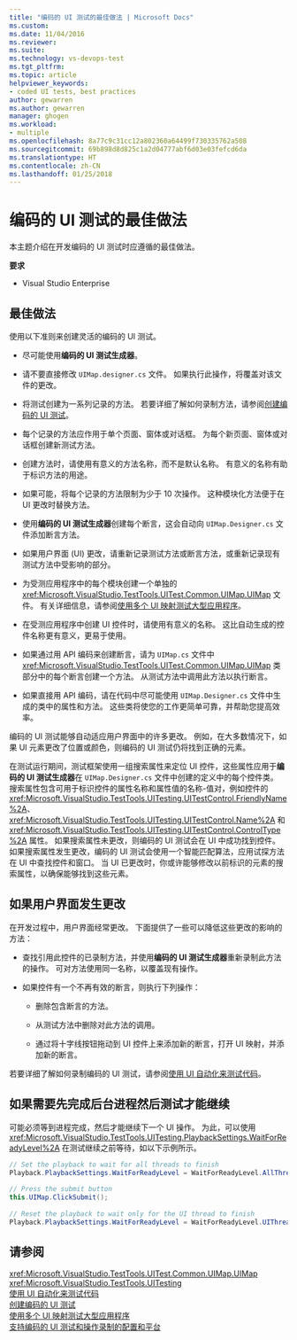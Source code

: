 ```yaml
---
title: "编码的 UI 测试的最佳做法 | Microsoft Docs"
ms.custom: 
ms.date: 11/04/2016
ms.reviewer: 
ms.suite: 
ms.technology: vs-devops-test
ms.tgt_pltfrm: 
ms.topic: article
helpviewer_keywords:
- coded UI tests, best practices
author: gewarren
ms.author: gewarren
manager: ghogen
ms.workload:
- multiple
ms.openlocfilehash: 8a77c9c31cc12a802360a64499f730335762a508
ms.sourcegitcommit: 69b898d8d825c1a2d04777abf6d03e03fefcd6da
ms.translationtype: HT
ms.contentlocale: zh-CN
ms.lasthandoff: 01/25/2018
---
```

# <a name="best-practices-for-coded-ui-tests"></a>编码的 UI 测试的最佳做法

本主题介绍在开发编码的 UI 测试时应遵循的最佳做法。

**要求**  

- Visual Studio Enterprise

## <a name="best-practices"></a>最佳做法

使用以下准则来创建灵活的编码的 UI 测试。
  
-   尽可能使用**编码的 UI 测试生成器**。  
  
-   请不要直接修改 `UIMap.designer.cs` 文件。 如果执行此操作，将覆盖对该文件的更改。  
  
-   将测试创建为一系列记录的方法。 若要详细了解如何录制方法，请参阅[创建编码的 UI 测试](../test/use-ui-automation-to-test-your-code.md)。
  
-   每个记录的方法应作用于单个页面、窗体或对话框。 为每个新页面、窗体或对话框创建新测试方法。  
  
-   创建方法时，请使用有意义的方法名称，而不是默认名称。 有意义的名称有助于标识方法的用途。  
  
-   如果可能，将每个记录的方法限制为少于 10 次操作。 这种模块化方法便于在 UI 更改时替换方法。  
  
-   使用**编码的 UI 测试生成器**创建每个断言，这会自动向 `UIMap.Designer.cs` 文件添加断言方法。  
  
-   如果用户界面 (UI) 更改，请重新记录测试方法或断言方法，或重新记录现有测试方法中受影响的部分。  
  
-   为受测应用程序中的每个模块创建一个单独的 <xref:Microsoft.VisualStudio.TestTools.UITest.Common.UIMap.UIMap> 文件。 有关详细信息，请参阅[使用多个 UI 映射测试大型应用程序](../test/testing-a-large-application-with-multiple-ui-maps.md)。  
  
-   在受测应用程序中创建 UI 控件时，请使用有意义的名称。 这比自动生成的控件名称更有意义，更易于使用。  
  
-   如果通过用 API 编码来创建断言，请为 `UIMap.cs` 文件中 <xref:Microsoft.VisualStudio.TestTools.UITest.Common.UIMap.UIMap> 类部分中的每个断言创建一个方法。 从测试方法中调用此方法以执行断言。  
  
-   如果直接用 API 编码，请在代码中尽可能使用 `UIMap.Designer.cs` 文件中生成的类中的属性和方法。 这些类将使您的工作更简单可靠，并帮助您提高效率。  
  
 编码的 UI 测试能够自动适应用户界面中的许多更改。 例如，在大多数情况下，如果 UI 元素更改了位置或颜色，则编码的 UI 测试仍将找到正确的元素。  
  
 在测试运行期间，测试框架使用一组搜索属性来定位 UI 控件，这些属性应用于**编码的 UI 测试生成器**在 `UIMap.Designer.cs` 文件中创建的定义中的每个控件类。 搜索属性包含可用于标识控件的属性名称和属性值的名称-值对，例如控件的 <xref:Microsoft.VisualStudio.TestTools.UITesting.UITestControl.FriendlyName%2A>、<xref:Microsoft.VisualStudio.TestTools.UITesting.UITestControl.Name%2A> 和 <xref:Microsoft.VisualStudio.TestTools.UITesting.UITestControl.ControlType%2A> 属性。 如果搜索属性未更改，则编码的 UI 测试会在 UI 中成功找到控件。 如果搜索属性发生更改，编码的 UI 测试会使用一个智能匹配算法，应用试探方法在 UI 中查找控件和窗口。 当 UI 已更改时，你或许能够修改以前标识的元素的搜索属性，以确保能够找到这些元素。  

## <a name="if-your-user-interface-changes"></a>如果用户界面发生更改

在开发过程中，用户界面经常更改。 下面提供了一些可以降低这些更改的影响的方法：  
  
-   查找引用此控件的已录制方法，并使用**编码的 UI 测试生成器**重新录制此方法的操作。 可对方法使用同一名称，以覆盖现有操作。  
  
-   如果控件有一个不再有效的断言，则执行下列操作：  
  
    -   删除包含断言的方法。  
  
    -   从测试方法中删除对此方法的调用。  
  
    -   通过将十字线按钮拖动到 UI 控件上来添加新的断言，打开 UI 映射，并添加新的断言。  
  
 若要详细了解如何录制编码的 UI 测试，请参阅[使用 UI 自动化来测试代码](../test/use-ui-automation-to-test-your-code.md)。  
  
## <a name="if-a-background-process-needs-to-complete-before-the-test-can-continue"></a>如果需要先完成后台进程然后测试才能继续

可能必须等到进程完成，然后才能继续下一个 UI 操作。 为此，可以使用 <xref:Microsoft.VisualStudio.TestTools.UITesting.PlaybackSettings.WaitForReadyLevel%2A> 在测试继续之前等待，如以下示例所示。  

```csharp
// Set the playback to wait for all threads to finish  
Playback.PlaybackSettings.WaitForReadyLevel = WaitForReadyLevel.AllThreads;  
  
// Press the submit button  
this.UIMap.ClickSubmit();  
  
// Reset the playback to wait only for the UI thread to finish  
Playback.PlaybackSettings.WaitForReadyLevel = WaitForReadyLevel.UIThreadOnly;  
```

## <a name="see-also"></a>请参阅

<xref:Microsoft.VisualStudio.TestTools.UITest.Common.UIMap.UIMap>   
<xref:Microsoft.VisualStudio.TestTools.UITesting>   
[使用 UI 自动化来测试代码](../test/use-ui-automation-to-test-your-code.md)   
[创建编码的 UI 测试](../test/use-ui-automation-to-test-your-code.md)   
[使用多个 UI 映射测试大型应用程序](../test/testing-a-large-application-with-multiple-ui-maps.md)   
[支持编码的 UI 测试和操作录制的配置和平台](../test/supported-configurations-and-platforms-for-coded-ui-tests-and-action-recordings.md)
